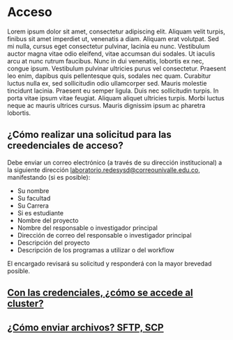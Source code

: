 # Acceso
Lorem ipsum dolor sit amet, consectetur adipiscing elit. Aliquam velit turpis, finibus sit amet imperdiet ut, venenatis a diam. Aliquam erat volutpat. Sed mi nulla, cursus eget consectetur pulvinar, lacinia eu nunc. Vestibulum auctor magna vitae odio eleifend, vitae accumsan dui sodales. Ut iaculis arcu at nunc rutrum faucibus. Nunc in dui venenatis, lobortis ex nec, congue ipsum. Vestibulum pulvinar ultricies purus vel consectetur. Praesent leo enim, dapibus quis pellentesque quis, sodales nec quam. Curabitur luctus nulla ex, sed sollicitudin odio ullamcorper sed. Mauris molestie tincidunt lacinia. Praesent eu semper ligula. Duis nec sollicitudin turpis. In porta vitae ipsum vitae feugiat. Aliquam aliquet ultricies turpis. Morbi luctus neque ac mauris ultrices cursus. Mauris dignissim ipsum ac pharetra lobortis.

## ¿Cómo realizar una solicitud para las creedenciales de acceso?
Debe enviar un correo electrónico (a través de su dirección institucional)
a la siguiente dirección laboratorio.redesysd@correounivalle.edu.co, manifestando (si es posible):
 - Su nombre
 - Su facultad
 - Su Carrera
 - Si es estudiante
 - Nombre del proyecto
 - Nombre del responsable o investigador principal
 - Dirección de correo del responsable o investigador principal
 - Descripción del proyecto
 - Descripción de los programas a utilizar o del workflow

El encargado revisará su solicitud y responderá con la mayor brevedad posible.

## [Con las credenciales, ¿cómo se accede al cluster?](SSH.md)
## [¿Cómo enviar archivos? SFTP, SCP](SCP-FTP.md)
